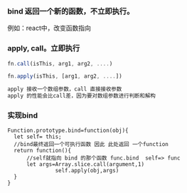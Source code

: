 ### bind 返回一个新的函数，不立即执行。
例如：react中，改变函数指向

### apply, call。立即执行
```javascript
fn.call(isThis, arg1, arg2, ....)

fn.apply(isThis, [arg1, arg2, ....])

apply 接收一个数组参数，call 直接接收参数
apply 的性能会比call差，因为要对数组参数进行判断和解构
```

### 实现bind

```
Function.prototype.bind=function(obj){
  let self= this;
  //bind最终返回一个可执行函数 因此 此处返回 一个function
  return function(){
      //self就指向 bind 的那个函数 func.bind  self=> func
      let args=Array.slice.call(argument,1)
               self.apply(obj,args)
  }
}
```
